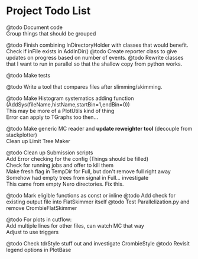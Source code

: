 # Project Todo List

@todo Document code <br>
      Group things that should be grouped

@todo Finish combining InDirectoryHolder with classes that would benefit. Check if inFile exists in AddInDir()
@todo Create reporter class to give updates on progress based on number of events.
@todo Rewrite classes that I want to run in parallel so that the shallow copy from python works.

@todo Make tests

@todo Write a tool that compares files after slimming/skimming.

@todo Make Histogram systematics adding function (AddSys(fileName,histName,startBin=1,endBin=0)) <br>
      This may be more of a PlotUtils kind of thing <br>
      Error can apply to TGraphs too then...

@todo Make generic MC reader and __update reweighter tool__ (decouple from stackplotter) <br>
      Clean up Limit Tree Maker

@todo Clean up Submission scripts <br>
      Add Error checking for the config (Things should be filled) <br>
      Check for running jobs and offer to kill them <br>
      Make fresh flag in TempDir for Full, but don't remove full right away <br>
      Somehow had empty trees from signal in Full... investigate <br>
      This came from empty Nero directories. Fix this.

@todo Mark eligible functions as const or inline
@todo Add check for existing output file into FlatSkimmer itself
@todo Test Parallelization.py and remove CrombieFlatSkimmer

@todo For plots in cutflow: <br>
      Add multiple lines for other files, can watch MC that way <br>
      Adjust to use triggers

@todo Check tdrStyle stuff out and investigate CrombieStyle
@todo Revisit legend options in PlotBase
